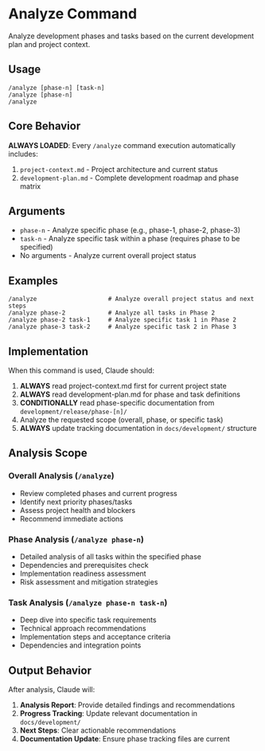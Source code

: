 # Analyze Command

Analyze development phases and tasks based on the current development plan and project context.

## Usage

```
/analyze [phase-n] [task-n]
/analyze [phase-n]
/analyze
```

## Core Behavior

**ALWAYS LOADED**: Every `/analyze` command execution automatically includes:
1. `project-context.md` - Project architecture and current status
2. `development-plan.md` - Complete development roadmap and phase matrix

## Arguments

- `phase-n` - Analyze specific phase (e.g., phase-1, phase-2, phase-3)
- `task-n` - Analyze specific task within a phase (requires phase to be specified)
- No arguments - Analyze current overall project status

## Examples

```
/analyze                    # Analyze overall project status and next steps
/analyze phase-2            # Analyze all tasks in Phase 2
/analyze phase-2 task-1     # Analyze specific task 1 in Phase 2
/analyze phase-3 task-2     # Analyze specific task 2 in Phase 3
```

## Implementation

When this command is used, Claude should:

1. **ALWAYS** read project-context.md first for current project state
2. **ALWAYS** read development-plan.md for phase and task definitions
3. **CONDITIONALLY** read phase-specific documentation from `development/release/phase-[n]/`
4. Analyze the requested scope (overall, phase, or specific task)
5. **ALWAYS** update tracking documentation in `docs/development/` structure

## Analysis Scope

### Overall Analysis (`/analyze`)
- Review completed phases and current progress
- Identify next priority phases/tasks
- Assess project health and blockers
- Recommend immediate actions

### Phase Analysis (`/analyze phase-n`)
- Detailed analysis of all tasks within the specified phase
- Dependencies and prerequisites check
- Implementation readiness assessment
- Risk assessment and mitigation strategies

### Task Analysis (`/analyze phase-n task-n`)
- Deep dive into specific task requirements
- Technical approach recommendations
- Implementation steps and acceptance criteria
- Dependencies and integration points

## Output Behavior

After analysis, Claude will:

1. **Analysis Report**: Provide detailed findings and recommendations
2. **Progress Tracking**: Update relevant documentation in `docs/development/`
3. **Next Steps**: Clear actionable recommendations
4. **Documentation Update**: Ensure phase tracking files are current
